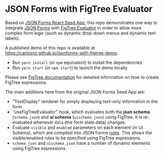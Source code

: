 # JSON Forms with FigTree Evaluator

Based on [JSON Forms React Seed App](https://github.com/eclipsesource/jsonforms-react-seed), this repo demonstrates one way to integrate [JSON Forms](https://jsonforms.io) with [FigTree Evaluator](https://github.com/CarlosNZ/fig-tree-evaluator) in order to allow more complex form logic (such as dynamic drop-down menus and dynamic text labels).

A published demo of this repo is available at https://carlosnz.github.io/jsonforms-with-figtree-demo.

- Run `yarn install` (or `npm` equivalent) to install the dependencies
- Run `yarn start` (or `npm start`) to launch the demo locally

Please see [FigTree documentation](https://github.com/CarlosNZ/fig-tree-evaluator) for detailed information on how to create FigTree expressions.

The main additions here from the original JSON Forms Seed App are:
- "TextDisplay" renderer for simply displaying text-only information in the form
- "useFigTreeEvaluator" hook, which evaluates both the **json schema** (`schema.json`) and **ui schema** (`uischema.json`) using FigTree. It is re-evaluated whenever `data` (the form state data) changes.
- Evaluate `visible` and `enabled` parameters on each element (in UI Schema), which are compiled into JSON Forms [rules](https://jsonforms.io/docs/uischema/rules). This allows the visible/enabled rules to be specified using FigTree expressions.
- `schema.json` and `uischema.json` have a number of dynamic elements using FigTree expressions.